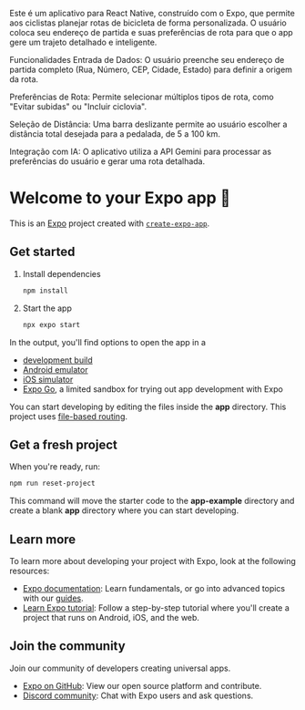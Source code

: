 Este é um aplicativo para React Native, construído com o Expo, que permite aos ciclistas planejar rotas de bicicleta de forma personalizada. O usuário coloca seu endereço de partida e suas preferências de rota para que o app gere um trajeto detalhado e inteligente.

Funcionalidades
Entrada de Dados: O usuário preenche seu endereço de partida completo (Rua, Número, CEP, Cidade, Estado) para definir a origem da rota.

Preferências de Rota: Permite selecionar múltiplos tipos de rota, como "Evitar subidas" ou "Incluir ciclovia".

Seleção de Distância: Uma barra deslizante permite ao usuário escolher a distância total desejada para a pedalada, de 5 a 100 km.

Integração com IA: O aplicativo utiliza a API Gemini para processar as preferências do usuário e gerar uma rota detalhada.

# Welcome to your Expo app 👋

This is an [Expo](https://expo.dev) project created with [`create-expo-app`](https://www.npmjs.com/package/create-expo-app).

## Get started

1. Install dependencies

   ```bash
   npm install
   ```

2. Start the app

   ```bash
   npx expo start
   ```

In the output, you'll find options to open the app in a

- [development build](https://docs.expo.dev/develop/development-builds/introduction/)
- [Android emulator](https://docs.expo.dev/workflow/android-studio-emulator/)
- [iOS simulator](https://docs.expo.dev/workflow/ios-simulator/)
- [Expo Go](https://expo.dev/go), a limited sandbox for trying out app development with Expo

You can start developing by editing the files inside the **app** directory. This project uses [file-based routing](https://docs.expo.dev/router/introduction).

## Get a fresh project

When you're ready, run:

```bash
npm run reset-project
```

This command will move the starter code to the **app-example** directory and create a blank **app** directory where you can start developing.

## Learn more

To learn more about developing your project with Expo, look at the following resources:

- [Expo documentation](https://docs.expo.dev/): Learn fundamentals, or go into advanced topics with our [guides](https://docs.expo.dev/guides).
- [Learn Expo tutorial](https://docs.expo.dev/tutorial/introduction/): Follow a step-by-step tutorial where you'll create a project that runs on Android, iOS, and the web.

## Join the community

Join our community of developers creating universal apps.

- [Expo on GitHub](https://github.com/expo/expo): View our open source platform and contribute.
- [Discord community](https://chat.expo.dev): Chat with Expo users and ask questions.

